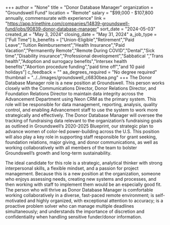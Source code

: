+++
author = "None"
title = "Donor Database Manager"
organization = "Groundswell Fund"
location = "Remote"
salary = "$99,000 - $107,800 annually, commensurate with experience"
link = "https://app.trinethire.com/companies/14839-groundswell-fund/jobs/90839-donor-database-manager"
sort_date = "2024-05-03"
created_at = "May 3, 2024"
closing_date = "May 31, 2024"
a_job_type = ["Full Time"]
b_benefits = ["Union-Eligible","Retirement","Paid Leave","Tuition Reimbursement","Health Insurance","Paid Vacation","Permanently Remote","Remote During COVID","Dental","Sick time","Disability insurance","Professional development","Sabbatical ","Trans health","Adoption and surrogacy benefits","Intersex health benefits","Abortion procedure funding","paid time off","and 10 paid holidays"]
c_feedback = ""
aa_degrees_required = "No degree required"
thumbnail = "../../images/groundswell_c6830bea.png"
+++
The Donor Database Manager role is a new position at Groundswell. This person works closely with the Communications Director, Donor Relations Director, and Foundation Relations Director to maintain data integrity across the Advancement Department using Neon CRM as the primary system. This role will be responsible for data management, reporting, analysis, quality control, and enabling Advancement staff to use the system to work more strategically and effectively. The Donor Database Manager will oversee the tracking of fundraising data relevant to the organization’s fundraising goals as outlined in Groundswell’s 2020-2025 Blueprint, our strategic plan to advance women of color-led power-building across the U.S. This position will also play a key role in supporting staff responsible for grant seeking, foundation relations, major giving, and donor communications, as well as working collaboratively with all members of the team to bolster Groundswell’s growth and long-term sustainability. 

The ideal candidate for this role is a strategic, analytical thinker with strong interpersonal skills, a flexible mindset, and a passion for project management. Because this is a new position at the organization, someone who enjoys assessing needs, creating new systems and processes, and then working with staff to implement them would be an especially good fit. The person who will thrive as Donor Database Manager is comfortable working collaboratively in a diverse, fast-paced remote environment; is self-motivated and highly organized, with exceptional attention to accuracy; is a proactive problem solver who can manage multiple deadlines simultaneously; and understands the importance of discretion and confidentiality when handling sensitive funder/donor information. 